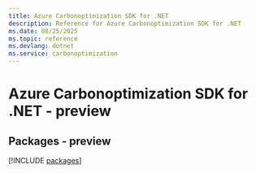 ```yaml
---
title: Azure Carbonoptimization SDK for .NET
description: Reference for Azure Carbonoptimization SDK for .NET
ms.date: 08/25/2025
ms.topic: reference
ms.devlang: dotnet
ms.service: carbonoptimization
---
```

# Azure Carbonoptimization SDK for .NET - preview
## Packages - preview
[!INCLUDE [packages](carbonoptimization-index.md)]
